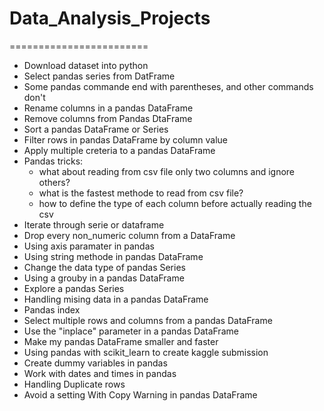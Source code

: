 # Data_Analysis_Projects
========================
- Download dataset into python
- Select pandas series from DatFrame
- Some pandas commande end with parentheses, and other commands don't
- Rename columns in a pandas DataFrame
- Remove columns from Pandas DtaFrame
- Sort a pandas DataFrame or Series
- Filter rows in pandas DataFrame by column value
- Apply multiple creteria to a pandas DataFrame
- Pandas tricks:
     - what about reading from csv file only two columns and ignore others?
     - what is the fastest methode to read from csv file?
     - how to define the type of each column before actually reading the csv
- Iterate through serie or dataframe
- Drop every non_numeric column from a DataFrame
- Using axis paramater in pandas
- Using string methode in pandas DataFrame
- Change the data type of pandas Series
- Using a grouby in a pandas DataFrame
- Explore a pandas Series
- Handling mising data in a pandas DataFrame
- Pandas index
- Select multiple rows and columns from a pandas DataFrame
- Use the "inplace" parameter in a pandas DataFrame
- Make my pandas DataFrame smaller and faster
- Using pandas with scikit_learn to create kaggle submission
- Create dummy variables in pandas
- Work with dates and times in pandas
- Handling Duplicate rows 
- Avoid a setting With Copy Warning in pandas DataFrame






